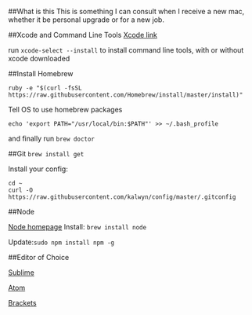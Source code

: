 ##What is this
This is something I can consult when I receive a new mac, whether it be personal upgrade or for a new job.

##Xcode and Command Line Tools
[Xcode link](https://itunes.apple.com/us/app/xcode/id497799835?mt=12)

run ```xcode-select --install``` to install command line tools, with or without xcode downloaded

##Install Homebrew

```
ruby -e "$(curl -fsSL https://raw.githubusercontent.com/Homebrew/install/master/install)"
```

Tell OS to use homebrew packages
```
echo 'export PATH="/usr/local/bin:$PATH"' >> ~/.bash_profile
```

and finally run
```brew doctor```

##Git
```brew install get```

Install your config:
```
cd ~
curl -O https://raw.githubusercontent.com/kalwyn/config/master/.gitconfig
```
##Node

[Node homepage](https://nodejs.org/en/)
Install: ```brew install node```

Update:``` sudo npm install npm -g ```

##Editor of Choice

[Sublime](http://www.sublimetext.com/3)

[Atom](https://atom.io/)

[Brackets](http://brackets.io/)

